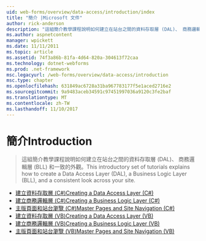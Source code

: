 ```yaml
---
uid: web-forms/overview/data-access/introduction/index
title: "簡介 |Microsoft 文件"
author: rick-anderson
description: "這組簡介教學課程說明如何建立在站台之間的資料存取層 (DAL)、 商務邏輯層 (BLL) 和一致的外觀。"
ms.author: aspnetcontent
manager: wpickett
ms.date: 11/11/2011
ms.topic: article
ms.assetid: 74f3a86b-81fa-4d64-820a-304613f72caa
ms.technology: dotnet-webforms
ms.prod: .net-framework
msc.legacyurl: /web-forms/overview/data-access/introduction
msc.type: chapter
ms.openlocfilehash: 631849ac6728a31ba967783177f5e1aced2716e2
ms.sourcegitcommit: 9a9483aceb34591c97451997036a9120c3fe2baf
ms.translationtype: MT
ms.contentlocale: zh-TW
ms.lasthandoff: 11/10/2017
---
```

<a name="introduction"></a><span data-ttu-id="e52b5-103">簡介</span><span class="sxs-lookup"><span data-stu-id="e52b5-103">Introduction</span></span>
====================
> <span data-ttu-id="e52b5-104">這組簡介教學課程說明如何建立在站台之間的資料存取層 (DAL)、 商務邏輯層 (BLL) 和一致的外觀。</span><span class="sxs-lookup"><span data-stu-id="e52b5-104">This introductory set of tutorials explains how to create a Data Access Layer (DAL), a Business Logic Layer (BLL), and a consistent look across your site.</span></span>


- [<span data-ttu-id="e52b5-105">建立資料存取層 (C#)</span><span class="sxs-lookup"><span data-stu-id="e52b5-105">Creating a Data Access Layer (C#)</span></span>](creating-a-data-access-layer-cs.md)
- [<span data-ttu-id="e52b5-106">建立商務邏輯層 (C#)</span><span class="sxs-lookup"><span data-stu-id="e52b5-106">Creating a Business Logic Layer (C#)</span></span>](creating-a-business-logic-layer-cs.md)
- [<span data-ttu-id="e52b5-107">主版頁面和站台瀏覽 (C#)</span><span class="sxs-lookup"><span data-stu-id="e52b5-107">Master Pages and Site Navigation (C#)</span></span>](master-pages-and-site-navigation-cs.md)
- [<span data-ttu-id="e52b5-108">建立資料存取層 (VB)</span><span class="sxs-lookup"><span data-stu-id="e52b5-108">Creating a Data Access Layer (VB)</span></span>](creating-a-data-access-layer-vb.md)
- [<span data-ttu-id="e52b5-109">建立商務邏輯層 (VB)</span><span class="sxs-lookup"><span data-stu-id="e52b5-109">Creating a Business Logic Layer (VB)</span></span>](creating-a-business-logic-layer-vb.md)
- [<span data-ttu-id="e52b5-110">主版頁面和站台瀏覽 (VB)</span><span class="sxs-lookup"><span data-stu-id="e52b5-110">Master Pages and Site Navigation (VB)</span></span>](master-pages-and-site-navigation-vb.md)

